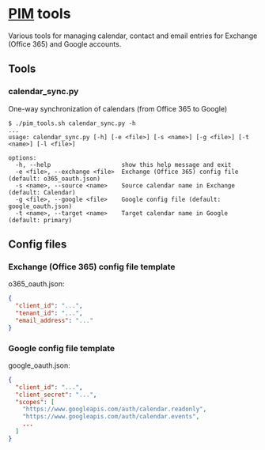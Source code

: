 # [PIM](https://en.wikipedia.org/wiki/Personal_information_manager "Personal information manager") tools

Various tools for managing calendar, contact and email entries for Exchange (Office 365) and Google accounts.

## Tools

### calendar_sync.py
One-way synchronization of calendars (from Office 365 to Google)
```
$ ./pim_tools.sh calendar_sync.py -h
...
usage: calendar_sync.py [-h] [-e <file>] [-s <name>] [-g <file>] [-t <name>] [-l <file>]

options:
  -h, --help                    show this help message and exit
  -e <file>, --exchange <file>  Exchange (Office 365) config file (default: o365_oauth.json)
  -s <name>, --source <name>    Source calendar name in Exchange (default: Calendar)
  -g <file>, --google <file>    Google config file (default: google_oauth.json)
  -t <name>, --target <name>    Target calendar name in Google (default: primary)
```

## Config files

### Exchange (Office 365) config file template

o365_oauth.json:
```json
{
  "client_id": "...",
  "tenant_id": "...",
  "email_address": "..."
}
```

### Google config file template

google_oauth.json:
```json
{
  "client_id": "...",
  "client_secret": "...",
  "scopes": [
    "https://www.googleapis.com/auth/calendar.readonly",
    "https://www.googleapis.com/auth/calendar.events",
    ...
  ]
}
```
